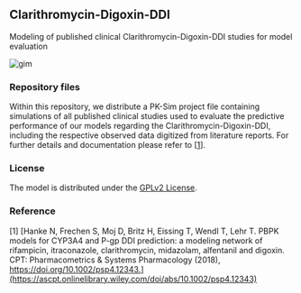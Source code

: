 ## Clarithromycin-Digoxin-DDI
Modeling of published clinical Clarithromycin-Digoxin-DDI studies for model evaluation 

![gim](https://github.com/Open-Systems-Pharmacology/Clarithromycin-Digoxin-DDI/blob/master/Clarithromycin-Digoxin-DDI.png)

### Repository files
Within this repository, we distribute a PK-Sim project file containing simulations of all published clinical studies used to evaluate the predictive performance of our models regarding the Clarithromycin-Digoxin-DDI, including the respective observed data digitized from literature reports. For further details and documentation please refer to [[1](#reference)]. 

### License
The model is distributed under the [GPLv2 License](https://github.com/Open-Systems-Pharmacology/Suite/blob/develop/LICENSE). 

### Reference
[1] [Hanke N, Frechen S, Moj D, Britz H, Eissing T, Wendl T, Lehr T. PBPK models for CYP3A4 and P-gp DDI prediction: a modeling network of rifampicin, itraconazole, clarithromycin, midazolam, alfentanil and digoxin. CPT: Pharmacometrics & Systems Pharmacology (2018), https://doi.org/10.1002/psp4.12343.](https://ascpt.onlinelibrary.wiley.com/doi/abs/10.1002/psp4.12343) 
